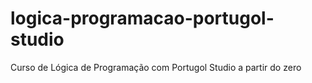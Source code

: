 # logica-programacao-portugol-studio
Curso de Lógica de Programação com Portugol Studio a partir do zero
